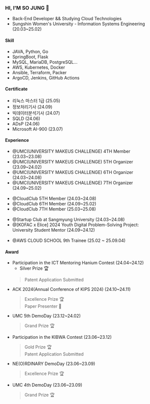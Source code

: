 ### HI, I'M SO JUNG 👋
- Back-End Developer && Studying Cloud Technologies
- Sungshin Women's University - Information Systems Engineering (20.03~25.02)

#### Skill
- JAVA, Python, Go
- SpringBoot, Flask
- MySQL, MariaDB, PostgreSQL...
- AWS, Kubernetes, Docker
- Ansible, Terraform, Packer
- ArgoCD, Jenkins, GitHub Actions

#### Certificate 
- 리눅스 마스터 1급 (25.05)
- 정보처리기사 (24.09)
- 빅데이터분석기사 (24.07)
- SQLD (24.06)
- ADsP (24.06)
- Microsoft AI-900 (23.07)

#### Experience
- @UMC(UNIVERSITY MAKEUS CHALLENGE) 4TH Member (23.03~23.08)
- @UMC(UNIVERSITY MAKEUS CHALLENGE) 5TH Organizer (23.09~24.02)
- @UMC(UNIVERSITY MAKEUS CHALLENGE) 6TH Organizer (24.03~24.08)
- @UMC(UNIVERSITY MAKEUS CHALLENGE) 7TH Organizer (24.09~25.02)
<br/><br/>
- @CloudClub 5TH Member (24.03~24.08)
- @CloudClub 6TH Member (24.09~25.02)
- @CloudClub 7TH Member (25.03~25.08)
<br/><br/>
- @Startup Club at Sangmyung University (24.03~24.08)
- @[KOFAC x Elice] 2024 Youth Digital Problem-Solving Project: University Student Mentor (24.09~24.12)
<br/><br/>
- @AWS CLOUD SCHOOL 9th Trainee (25.02 ~ 25.09.04)

#### Award

- Participation in the ICT Mentoring Hanium Contest (24.04~24.12)
  - Silver Prize 🏆<br/>
  > Patent Application Submitted
- ACK 2024(Annual Conference of KIPS 2024) (24.10~24.11)
  > Excellence Prize 🏆<br/>
  > Paper Presenter 📢
- UMC 5th DemoDay (23.12~24.02)
  > Grand Prize 🏆
- Participation in the KIBWA Contest (23.06~23.12)
  > Gold Prize 🏆<br/>
  > Patent Application Submitted
- NE(O)RDINARY DemoDay (23.06~23.09)
  > Excellence Prize 🏆
- UMC 4th DemoDay (23.06~23.09)
  > Grand Prize 🏆

